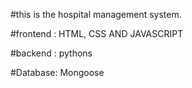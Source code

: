 #this is the hospital management system.


#frontend : HTML, CSS AND JAVASCRIPT

#backend : pythons

#Database: Mongoose

